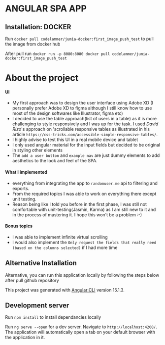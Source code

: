 # ANGULAR SPA APP
## Installation: DOCKER

Run `docker pull codelammer/jumia-docker:first_image_push_test` to pull the image from docker hub

After pull run 
`docker run -p 8080:8080 docker pull codelammer/jumia-docker:first_image_push_test`

# About the project

#### UI
* My first approach was to design the user interface using Adobe XD (I personally prefer Adobe XD to figma although I still know how to use most of the design softwares like Illustrator, figma etc)
* I decided to use the table approach(list of users in a table) as it is more challenging to style responsively and I was up for the task. I used *David Rizo*'s approach on 'scrollable responsive tables as illustrated in his article `https://css-tricks.com/accessible-simple-responsive-tables/`.
* I highly advise to test this UI in a real mobile device and tablet 
* I only used angular material for the input fields but decided to be original in styling other elements
* The `add a user button` and `example nav` are just dummy elements to add aesthetics to the look and feel of the SPA.

#### What I implemented
* everything from integrating the app to `randomuser.me` api to filtering and exports.
* From the required topics I was able to work on everything there except unit testing.
* Reason being like I told you before in the first phase, I was still not comfortable with unit-testing(Jasmin, Karma) as I am still new to it and in the process of mastering it. I hope this won't be a problem :-)

#### Bonus topics
* I was able to implement infinite virtual scrolling 
* I would also implement the `Only request the fields that really need (based on the columns selected)` if I had more time


## Alternative Installation
Alternative, you can run this application locally by following the steps below after pull github repository

This project was generated with [Angular CLI](https://github.com/angular/angular-cli) version 15.1.3.

## Development server
Run `npm install` to install dependancies locally

Run `ng serve --open` for a dev server. Navigate to `http://localhost:4200/`. The application will automatically open a tab on your default browser with the application in it.
